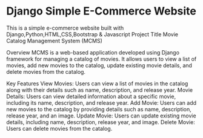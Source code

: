# Django Simple E-Commerce Website  
This is a simple e-commerce website built with Django,Python,HTML,CSS,Bootstrap & Javascript 
Project Title
Movie Catalog Management System (MCMS)

Overview
MCMS is a web-based application developed using Django framework for managing a catalog of movies. 
It allows users to view a list of movies, add new movies to the catalog, update existing movie details, and delete movies from the catalog.

Key Features
View Movies: Users can view a list of movies in the catalog along with their details such as name, description, and release year.
Movie Details: Users can view detailed information about a specific movie, including its name, description, and release year.
Add Movie: Users can add new movies to the catalog by providing details such as name, description, release year, and an image.
Update Movie: Users can update existing movie details, including name, description, release year, and image.
Delete Movie: Users can delete movies from the catalog.
